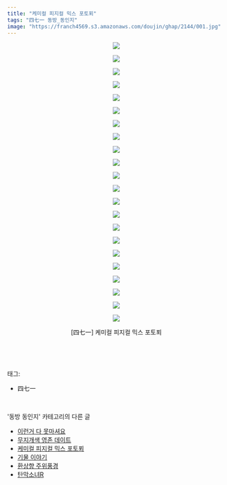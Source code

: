 ```yaml
---
title: "케미컬 피지컬 믹스 포토푀"
tags: "四七一 동방_동인지"
image: "https://franch4569.s3.amazonaws.com/doujin/ghap/2144/001.jpg"
---
```

<div class="article">
<p style="text-align: center; clear: none; float: none;"><img src="{{ site.imgserver2 }}/ghap/2144/001.jpg"/></p>
<p style="text-align: center; clear: none; float: none;"><img src="{{ site.imgserver2 }}/ghap/2144/002.jpg"/></p>
<p style="text-align: center; clear: none; float: none;"><img src="{{ site.imgserver2 }}/ghap/2144/003.jpg"/></p>
<p style="text-align: center; clear: none; float: none;"><img src="{{ site.imgserver2 }}/ghap/2144/004.jpg"/></p>
<p style="text-align: center; clear: none; float: none;"><img src="{{ site.imgserver2 }}/ghap/2144/005.jpg"/></p>
<p style="text-align: center; clear: none; float: none;"><img src="{{ site.imgserver2 }}/ghap/2144/006.jpg"/></p>
<p style="text-align: center; clear: none; float: none;"><img src="{{ site.imgserver2 }}/ghap/2144/007.jpg"/></p>
<p style="text-align: center; clear: none; float: none;"><img src="{{ site.imgserver2 }}/ghap/2144/008.jpg"/></p>
<p style="text-align: center; clear: none; float: none;"><img src="{{ site.imgserver2 }}/ghap/2144/009.jpg"/></p>
<p style="text-align: center; clear: none; float: none;"><img src="{{ site.imgserver2 }}/ghap/2144/010.jpg"/></p>
<p style="text-align: center; clear: none; float: none;"><img src="{{ site.imgserver2 }}/ghap/2144/011.jpg"/></p>
<p style="text-align: center; clear: none; float: none;"><img src="{{ site.imgserver2 }}/ghap/2144/012.jpg"/></p>
<p style="text-align: center; clear: none; float: none;"><img src="{{ site.imgserver2 }}/ghap/2144/013.jpg"/></p>
<p style="text-align: center; clear: none; float: none;"><img src="{{ site.imgserver2 }}/ghap/2144/014.jpg"/></p>
<p style="text-align: center; clear: none; float: none;"><img src="{{ site.imgserver2 }}/ghap/2144/015.jpg"/></p>
<p style="text-align: center; clear: none; float: none;"><img src="{{ site.imgserver2 }}/ghap/2144/016.jpg"/></p>
<p style="text-align: center; clear: none; float: none;"><img src="{{ site.imgserver2 }}/ghap/2144/017.jpg"/></p>
<p style="text-align: center; clear: none; float: none;"><img src="{{ site.imgserver2 }}/ghap/2144/018.jpg"/></p>
<p style="text-align: center; clear: none; float: none;"><img src="{{ site.imgserver2 }}/ghap/2144/019.jpg"/></p>
<p style="text-align: center; clear: none; float: none;"><img src="{{ site.imgserver2 }}/ghap/2144/020.jpg"/></p>
<p style="text-align: center; clear: none; float: none;"><img src="{{ site.imgserver2 }}/ghap/2144/021.jpg"/></p>
<p style="text-align: center; clear: none; float: none;"><img src="{{ site.imgserver2 }}/ghap/2144/022.jpg"/></p>
<p style="text-align: center; clear: none; float: none;">[四七一] 케미컬 피지컬 믹스 포토푀</p>
<p><br/></p>
</div><br/>
<div class="tagTrail">
<p>태그: </p>
<ul>
<li>四七一</li>
</ul>
</div><br/>
<div class="another">
<p>'동방 동인지' 카테고리의 다른 글</p>
<ul>
<li><a href="/ghap_2146">이런거 다 못마셔요</a></li>
<li><a href="/ghap_2145">무지개색 영존 데이트</a></li>
<li><a href="/ghap_2144">케미컬 피지컬 믹스 포토푀</a></li>
<li><a href="/ghap_2142">기물 이야기</a></li>
<li><a href="/ghap_2141">환상향 주위풍경</a></li>
<li><a href="/ghap_2140">탄막소녀R</a></li>
</ul>
</div><br/>
<div class="cb_module cb_fluid">
<div class="cb_wrt cb_profile">
</div><!-- commentList close -->
</div><br/>
